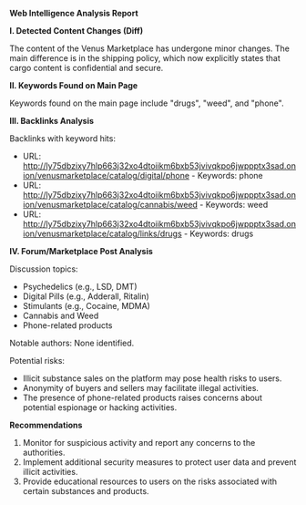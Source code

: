 **Web Intelligence Analysis Report**

**I. Detected Content Changes (Diff)**

The content of the Venus Marketplace has undergone minor changes. The main difference is in the shipping policy, which now explicitly states that cargo content is confidential and secure.

**II. Keywords Found on Main Page**

Keywords found on the main page include "drugs", "weed", and "phone".

**III. Backlinks Analysis**

Backlinks with keyword hits:

* URL: http://ly75dbzixy7hlp663j32xo4dtoiikm6bxb53jvivqkpo6jwppptx3sad.onion/venusmarketplace/catalog/digital/phone - Keywords: phone
* URL: http://ly75dbzixy7hlp663j32xo4dtoiikm6bxb53jvivqkpo6jwppptx3sad.onion/venusmarketplace/catalog/cannabis/weed - Keywords: weed
* URL: http://ly75dbzixy7hlp663j32xo4dtoiikm6bxb53jvivqkpo6jwppptx3sad.onion/venusmarketplace/catalog/links/drugs - Keywords: drugs

**IV. Forum/Marketplace Post Analysis**

Discussion topics:

* Psychedelics (e.g., LSD, DMT)
* Digital Pills (e.g., Adderall, Ritalin)
* Stimulants (e.g., Cocaine, MDMA)
* Cannabis and Weed
* Phone-related products

Notable authors: None identified.

Potential risks:

* Illicit substance sales on the platform may pose health risks to users.
* Anonymity of buyers and sellers may facilitate illegal activities.
* The presence of phone-related products raises concerns about potential espionage or hacking activities.

**Recommendations**

1. Monitor for suspicious activity and report any concerns to the authorities.
2. Implement additional security measures to protect user data and prevent illicit activities.
3. Provide educational resources to users on the risks associated with certain substances and products.